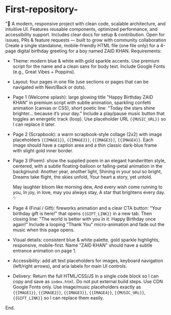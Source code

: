 # First-repository-
"🚀 A modern, responsive project with clean code, scalable architecture, and intuitive UI. Features reusable components, optimized performance, and accessibility support. Includes clear docs for setup &amp; contribution. Open for issues, PRs &amp; feature requests — built to grow with community collaboration
Create a single standalone, mobile-friendly HTML file (one file only) for a 4-page digital birthday greeting for a boy named ZAID KHAN. Requirements:

- Theme: modern blue & white with gold sparkle accents. Use premium script for the name and a clean sans for body text. Include Google Fonts (e.g., Great Vibes + Poppins).
- Layout: four pages in one file (use sections or pages that can be navigated with Next/Back or dots).
- Page 1 (Welcome splash): large glowing title "Happy Birthday ZAID KHAN" in premium script with subtle animation, sparkling confetti animation (canvas or CSS), short poetic line: "Today the stars shine brighter… because it’s your day." Include a play/pause music button that toggles an energetic track (loop). Use placeholder URL `{{MUSIC_URL}}` so I can replace it later.
- Page 2 (Scrapbook): a warm scrapbook-style collage (2x2) with image placeholders `{{IMAGE1}}`, `{{IMAGE2}}`, `{{IMAGE3}}`, `{{IMAGE4}}`. Each image should have a caption area and a thin classic dark-blue frame with slight gold inner border.
- Page 3 (Poem): show the supplied poem in an elegant handwritten style, centered, with a subtle floating-balloon or falling-petal animation in the background:
  Another year, another light,
  Shining in your soul so bright,
  Dreams take flight, the skies unfold,
  Your heart a story, yet untold.

  May laughter bloom like morning dew,
  And every wish come running to you,
  In joy, in love, may you always stay,
  A star that brightens every day. ✨
- Page 4 (Final / Gift): fireworks animation and a clear CTA button: "Your birthday gift is here!" that opens `{{GIFT_LINK}}` in a new tab. Then closing line: "The world is better with you in it. Happy Birthday once again!" Include a looping "Thank You" micro-animation and fade out the music when this page opens.
- Visual details: consistent blue & white palette, gold sparkle highlights, responsive, mobile-first. Name "ZAID KHAN" should have a subtle entrance animation on page 1.
- Accessibility: add alt text placeholders for images, keyboard navigation (left/right arrows), and aria labels for main UI controls.
- Delivery: Return the full HTML/CSS/JS in a single code block so I can copy and save as `index.html`. Do not put external build steps. Use CDN Google Fonts only. Use image/music placeholders exactly as `{{IMAGE1}}`, `{{IMAGE2}}`, `{{IMAGE3}}`, `{{IMAGE4}}`, `{{MUSIC_URL}}`, `{{GIFT_LINK}}` so I can replace them easily.

End.
